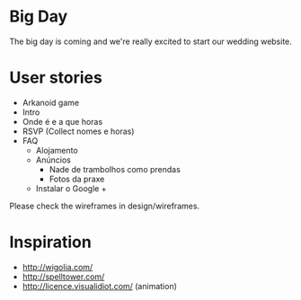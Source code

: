 Big Day
=======

The big day is coming and we're really excited to start our wedding website.





User stories
============

- Arkanoid game
- Intro
- Onde é e a que horas
- RSVP (Collect nomes e horas)
- FAQ
	- Alojamento
	- Anúncios
		- Nade de trambolhos como prendas
		- Fotos da praxe
	- Instalar o Google +

Please check the wireframes in design/wireframes.



Inspiration
===========

- http://wigolia.com/
- http://spelltower.com/
- http://licence.visualidiot.com/ (animation)